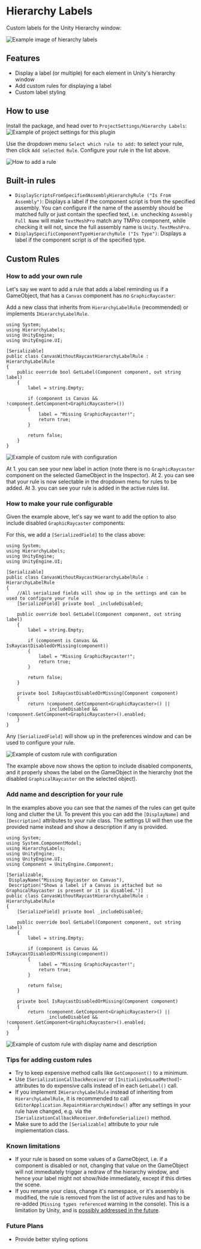 # Hierarchy Labels

Custom labels for the Unity Hierarchy window:

![Example image of hierarchy labels](Documentation~/HierarchyExample.png)

## Features

- Display a label (or multiple) for each element in Unity's hierarchy window
- Add custom rules for displaying a label
- Custom label styling

## How to use

Install the package, and head over to `ProjectSettings/Hierarchy Labels`:
![Example of project settings for this plugin](Documentation~/SettingsExample.png)

Use the dropdown menu `Select which rule to add:` to select your rule, then click `Add selected Rule`.
Configure your rule in the list above.

![How to add a rule](Documentation~/RuleAdditionExample.png)

## Built-in rules

- `DisplayScriptsFromSpecifiedAssemblyHierarchyRule ("Is From Assembly")`: Displays a label if the component script is from the specified assembly.
You can configure if the name of the assembly should be matched fully or just contain the specfied text, i.e. unchecking `Assembly Full Name` will make `TextMeshPro` match any TMPro component, while checking it will not, since the full assembly name is `Unity.TextMeshPro`.
- `DisplaySpecificComponentTypeHierarchyRule ("Is Type")`:
Displays a label if the component script is of the specified type.

## Custom Rules

### How to add your own rule

Let's say we want to add a rule that adds a label reminding us if a GameObject, that has a `Canvas` component has no `GraphicRaycaster`:

Add a new class that inherits from `HierarchyLabelRule` (recommended) or implements `IHierarchyLabelRule`.

```c-sharp
using System;
using HierarchyLabels;
using UnityEngine;
using UnityEngine.UI;

[Serializable]
public class CanvasWithoutRaycastHierarchyLabelRule : HierarchyLabelRule
{
    public override bool GetLabel(Component component, out string label)
    {
        label = string.Empty;

        if (component is Canvas && !component.GetComponent<GraphicRaycaster>())
        {
            label = "Missing GraphicRaycaster!";
            return true;
        }

        return false;
    }
}
```

![Example of custom rule with configuration](Documentation~/CustomRuleExample1.png)

At 1. you can see your new label in action (note there is no `GraphicRaycaster` component on the selected GameObject in the Inspector).
At 2. you can see that your rule is now selectable in the dropdown menu for rules to be added.
At 3. you can see your rule is added in the active rules list.

### How to make your rule configurable

Given the example above, let's say we want to add the option to also include disabled `GraphicRaycaster` components:

For this, we add a `[SerializedField]` to the class above:

```c-sharp
using System;
using HierarchyLabels;
using UnityEngine;
using UnityEngine.UI;

[Serializable]
public class CanvasWithoutRaycastHierarchyLabelRule : HierarchyLabelRule
{
    //All serialized fields will show up in the settings and can be used to configure your rule
    [SerializeField] private bool _includeDisabled;

    public override bool GetLabel(Component component, out string label)
    {
        label = string.Empty;

        if (component is Canvas && IsRaycastDisabledOrMissing(component))
        {
            label = "Missing GraphicRaycaster!";
            return true;
        }

        return false;
    }

    private bool IsRaycastDisabledOrMissing(Component component)
    {
        return !component.GetComponent<GraphicRaycaster>() ||
               _includeDisabled && !component.GetComponent<GraphicRaycaster>().enabled;
    }
}
```

Any `[SerializedField]` will show up in the preferences window and can be used to configure your rule.

![Example of custom rule with configuration](Documentation~/CustomRuleExample2.png)

The example above now shows the option to include disabled components, and it properly shows the label on the GameObject in the hierarchy (not the disabled `GraphicalRaycaster` on the selected object).

### Add name and description for your rule

In the examples above you can see that the names of the rules can get quite long and clutter the UI. To prevent this you can add the `[DisplayName]` and `[Description]` attributes to your rule class. The settings UI will then use the provided name instead and show a description if any is provided.

```c-sharp
using System;
using System.ComponentModel;
using HierarchyLabels;
using UnityEngine;
using UnityEngine.UI;
using Component = UnityEngine.Component;

[Serializable,
 DisplayName("Missing Raycaster on Canvas"),
 Description("Shows a label if a Canvas is attached but no GraphicalRaycaster is present or it is disabled.")]
public class CanvasWithoutRaycastHierarchyLabelRule : HierarchyLabelRule
{
    [SerializeField] private bool _includeDisabled;

    public override bool GetLabel(Component component, out string label)
    {
        label = string.Empty;

        if (component is Canvas && IsRaycastDisabledOrMissing(component))
        {
            label = "Missing GraphicRaycaster!";
            return true;
        }

        return false;
    }

    private bool IsRaycastDisabledOrMissing(Component component)
    {
        return !component.GetComponent<GraphicRaycaster>() ||
               _includeDisabled && !component.GetComponent<GraphicRaycaster>().enabled;
    }
}
```

![Example of custom rule with display name and description](Documentation~/CustomRuleExample3.png)

### Tips for adding custom rules

- Try to keep expensive method calls like `GetComponent()` to a minimum.
- Use `ISerializationCallbackReceiver` or `[InitializeOnLoadMethod]`-attributes to do expensive calls instead of in each `GetLabel()` call.
- If you implement `IHierarchyLabelRule` instead of inheriting from `HierarchyLabelRule`, it is recommended to call `EditorApplication.RepaintHierarchyWindow()` after any settings in your rule have changed, e.g. via the `ISerializationCallbackReceiver.OnBeforeSerialize()` method.
- Make sure to add the `[Serializable]` attribute to your rule implementation class.

### Known limitations

- If your rule is based on some values of a GameObject, i.e. if a component is disabled or not, changing that value on the GameObject will not immediately trigger a redraw of the hierarchy window, and hence your label might not show/hide immediately, except if this dirties the scene.
- If you rename your class, change it's namespace, or it's assembly is modified, the rule is removed from the list of active rules and has to be re-added (`Missing types referenced` warning in the console). This is a limitation by Unity, and is [possibly addressed in the future]((https://issuetracker.unity3d.com/issues/serializereference-serialized-reference-data-lost-when-the-class-name-is-refactored)).

### Future Plans

- Provide better styling options
